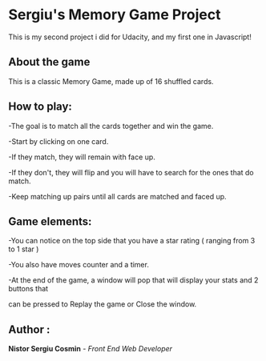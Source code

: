 # Sergiu's Memory Game Project

This is my second project i did for Udacity, and my first one in Javascript!

## About the game

This is a classic Memory Game, made up of 16 shuffled cards.

## How to play:

-The goal is to match all the cards together and win the game.

-Start by clicking on one card. 

-If they match, they will remain with face up.

-If they don't, they will flip and you will have to search for the ones that do match.

-Keep matching up pairs until all cards are matched and faced up.

## Game elements:


-You can notice on the top side that you have a star rating ( ranging from 3 to 1 star )

-You also have moves counter and a timer.

-At the end of the game, a window will pop that will display your stats and 2 buttons that

can be pressed to Replay the game or Close the window.

## Author :
**Nistor Sergiu Cosmin** - _Front End Web Developer_
